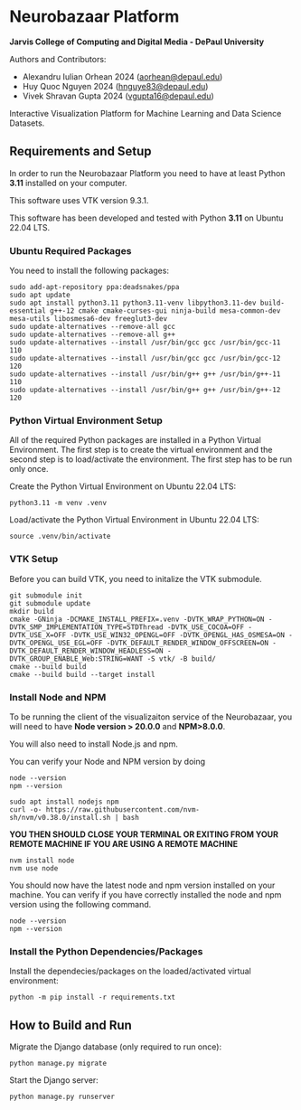 # Neurobazaar Platform  
**Jarvis College of Computing and Digital Media - DePaul University**  

Authors and Contributors:
- Alexandru Iulian Orhean 2024 (aorhean@depaul.edu)  
- Huy Quoc Nguyen 2024 (hnguye83@depaul.edu)  
- Vivek Shravan Gupta 2024 (vgupta16@depaul.edu)  

Interactive Visualization Platform for Machine Learning and Data Science Datasets.

## Requirements and Setup

In order to run the Neurobazaar Platform you need to have at least Python **3.11** installed on your computer.

This software uses VTK version 9.3.1.

This software has been developed and tested with Python **3.11** on Ubuntu 22.04 LTS.

### Ubuntu Required Packages

You need to install the following packages:

```
sudo add-apt-repository ppa:deadsnakes/ppa
sudo apt update
sudo apt install python3.11 python3.11-venv libpython3.11-dev build-essential g++-12 cmake cmake-curses-gui ninja-build mesa-common-dev mesa-utils libosmesa6-dev freeglut3-dev 
sudo update-alternatives --remove-all gcc
sudo update-alternatives --remove-all g++
sudo update-alternatives --install /usr/bin/gcc gcc /usr/bin/gcc-11 110
sudo update-alternatives --install /usr/bin/gcc gcc /usr/bin/gcc-12 120
sudo update-alternatives --install /usr/bin/g++ g++ /usr/bin/g++-11 110
sudo update-alternatives --install /usr/bin/g++ g++ /usr/bin/g++-12 120
```

### Python Virtual Environment Setup

All of the required Python packages are installed in a Python Virtual Environment. The first step is to create the virtual environment and the second step is to load/activate the environment. The first step has to be run only once.

Create the Python Virtual Environment on Ubuntu 22.04 LTS:  
```
python3.11 -m venv .venv
```

Load/activate the Python Virtual Environment in Ubuntu 22.04 LTS: 
```
source .venv/bin/activate
```

### VTK Setup

Before you can build VTK, you need to initalize the VTK submodule.

```
git submodule init
git submodule update
mkdir build
cmake -GNinja -DCMAKE_INSTALL_PREFIX=.venv -DVTK_WRAP_PYTHON=ON -DVTK_SMP_IMPLEMENTATION_TYPE=STDThread -DVTK_USE_COCOA=OFF -DVTK_USE_X=OFF -DVTK_USE_WIN32_OPENGL=OFF -DVTK_OPENGL_HAS_OSMESA=ON -DVTK_OPENGL_USE_EGL=OFF -DVTK_DEFAULT_RENDER_WINDOW_OFFSCREEN=ON -DVTK_DEFAULT_RENDER_WINDOW_HEADLESS=ON -DVTK_GROUP_ENABLE_Web:STRING=WANT -S vtk/ -B build/
cmake --build build
cmake --build build --target install
```

### Install Node and NPM
To be running the client of the visualizaiton service of the Neurobazaar, you will need to have **Node version > 20.0.0** and **NPM>8.0.0**.

You will also need to install Node.js and npm.

You can verify your Node and NPM version by doing
```
node --version
npm --version
```

```
sudo apt install nodejs npm
curl -o- https://raw.githubusercontent.com/nvm-sh/nvm/v0.38.0/install.sh | bash
```

**YOU THEN SHOULD CLOSE YOUR TERMINAL OR EXITING FROM YOUR REMOTE MACHINE IF YOU ARE USING A REMOTE MACHINE**
```
nvm install node
nvm use node
```
You should now have the latest node and npm version installed on your machine. You can verify if you have correctly installed the node and npm version using the following command.
```
node --version
npm --version
```

### Install the Python Dependencies/Packages

Install the dependecies/packages on the loaded/activated virtual environment:
```
python -m pip install -r requirements.txt
```

## How to Build and Run

Migrate the Django database (only required to run once):
```
python manage.py migrate
```

Start the Django server:
```
python manage.py runserver   
```
